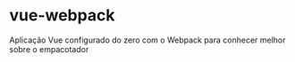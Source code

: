 # vue-webpack
Aplicação Vue configurado do zero com o Webpack para conhecer melhor sobre o empacotador
